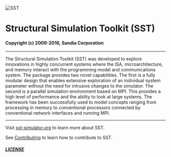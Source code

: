 ![SST](http://sst-simulator.org/img/sst-logo-small.png)

# Structural Simulation Toolkit (SST)

#### Copyright (c) 2009-2016, Sandia Corporation

---

The Structural Simulation Toolkit (SST) was developed to explore innovations in highly concurrent systems where the ISA, microarchitecture, and memory interact with the programming model and communications system. The package provides two novel capabilities. The first is a fully modular design that enables extensive exploration of an individual system parameter without the need for intrusive changes to the simulator. The second is a parallel simulation environment based on MPI. This provides a high level of performance and the ability to look at large systems. The framework has been successfully used to model concepts ranging from processing in memory to conventional processors connected by conventional network interfaces and running MPI.

---

Visit [sst-simulator.org](http://sst-simulator.org) to learn more about SST.

See [Contributing](https://github.com/sstsimulator/sst-elements/blob/external-elements-devel/CONTRIBUTING.md) to learn how to contribute to SST.

##### [LICENSE](https://github.com/sstsimulator/sst-elements/blob/external-elements-devel/LICENSE)
